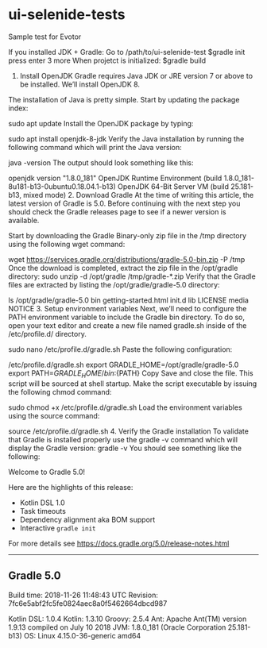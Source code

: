 # ui-selenide-tests
Sample test for Evotor

If you installed JDK + Gradle:
Go to /path/to/ui-selenide-test
$gradle init
press enter 3 more
When projetct is initialized:
$gradle build

1. Install OpenJDK
Gradle requires Java JDK or JRE version 7 or above to be installed. We’ll install OpenJDK 8.

The installation of Java is pretty simple. Start by updating the package index:

sudo apt update
Install the OpenJDK package by typing:

sudo apt install openjdk-8-jdk
Verify the Java installation by running the following command which will print the Java version:

java -version
The output should look something like this:

openjdk version "1.8.0_181"
OpenJDK Runtime Environment (build 1.8.0_181-8u181-b13-0ubuntu0.18.04.1-b13)
OpenJDK 64-Bit Server VM (build 25.181-b13, mixed mode)
2. Download Gradle
At the time of writing this article, the latest version of Gradle is 5.0. Before continuing with the next step you should check the Gradle releases page to see if a newer version is available.

Start by downloading the Gradle Binary-only zip file in the /tmp directory using the following wget command:

wget https://services.gradle.org/distributions/gradle-5.0-bin.zip -P /tmp
Once the download is completed, extract the zip file in the /opt/gradle directory:
sudo unzip -d /opt/gradle /tmp/gradle-*.zip
Verify that the Gradle files are extracted by listing the /opt/gradle/gradle-5.0 directory:

ls /opt/gradle/gradle-5.0
bin  getting-started.html  init.d  lib  LICENSE  media  NOTICE
3. Setup environment variables
Next, we’ll need to configure the PATH environment variable to include the Gradle bin directory. To do so, open your text editor and create a new file named gradle.sh inside of the /etc/profile.d/ directory.

sudo nano /etc/profile.d/gradle.sh
Paste the following configuration:

/etc/profile.d/gradle.sh
export GRADLE_HOME=/opt/gradle/gradle-5.0
export PATH=${GRADLE_HOME}/bin:${PATH}
Copy
Save and close the file. This script will be sourced at shell startup.
Make the script executable by issuing the following chmod command:

sudo chmod +x /etc/profile.d/gradle.sh
Load the environment variables using the source command:

source /etc/profile.d/gradle.sh
4. Verify the Gradle installation
To validate that Gradle is installed properly use the gradle -v command which will display the Gradle version:
gradle -v
You should see something like the following:

Welcome to Gradle 5.0!

Here are the highlights of this release:
 - Kotlin DSL 1.0
 - Task timeouts
 - Dependency alignment aka BOM support
 - Interactive `gradle init`

For more details see https://docs.gradle.org/5.0/release-notes.html


------------------------------------------------------------
Gradle 5.0
------------------------------------------------------------

Build time:   2018-11-26 11:48:43 UTC
Revision:     7fc6e5abf2fc5fe0824aec8a0f5462664dbcd987

Kotlin DSL:   1.0.4
Kotlin:       1.3.10
Groovy:       2.5.4
Ant:          Apache Ant(TM) version 1.9.13 compiled on July 10 2018
JVM:          1.8.0_181 (Oracle Corporation 25.181-b13)
OS:           Linux 4.15.0-36-generic amd64
